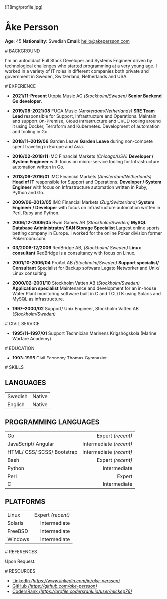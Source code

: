 <div class="head">
![](img/profile.jpg)

# Åke Persson

**Age**: 45
**Nationality**: Swedish
**Email**: [hello@akepersson.com](mailto:hello@akepersson.com)
</div>

<div class="doc">

<div class="doc-card">
# BACKGROUND

I'm an autodidact Full Stack Developer and Systems Engineer driven by technological challenges who started programming at a very young age.
I worked in a variety of IT roles in different companies both private and government in Sweden, Switzerland, Netherlands and USA.
</div>

<div class="doc-card">
# EXPERIENCE

* **2021/11-Present** Utopia Music AG *(Stockholm/Sweden)*
	**Senior Backend Go developer**.

* **2019/08-2021/08** FUGA Music *(Amsterdam/Netherlands)*
	**SRE Team Lead** responsible for Support, Infrastructure and Operations.
	Maintain and support On-Premise, Cloud Infrastructure and CI/CD tooling around it using Docker, Terraform and Kubernetes.
	Development of automation and tooling in Go.

* **2018/11–2019/06** Garden Leave
	**Garden Leave** during non-compete spent traveling in Europe and Asia.

* **2016/02-2018/11** IMC Financial Markets *(Chicago/USA)*
	**Developer / System Engineer** with focus on micro-service tooling for Infrastructure automation written in Go.

* **2013/06-2016/01** IMC Financial Markets *(Amsterdam/Netherlands)*
	**Head of IT** responsible for Support and Operations.
        **Developer / System Engineer** with focus on Infrastructure automation written in Ruby, Python and Go.

* **2009/06–2013/05** IMC Financial Markets *(Zug/Switzerland)*
	**System Engineer / Developer** with focus on Infrastructure automation written in Perl, Ruby and Python.

* **2006/12-2009/05** Bwin Games AB *(Stockholm/Sweden)*
	**MySQL Database Administrator/ SAN Storage Specialist**
	Largest online sports betting company in Europe. I worked for the online Poker division former Pokerroom.com.

* **03/2006-12/2006** RedBridge AB, *(Stockholm/ Sweden)*
	**Linux consultant**
	RedBridge is a consultancy with focus on Linux.

* **2001/10-2006/04** ProAct AB *(Stockholm/Sweden)*
	**Support specialist/ Consultant**
	Specialist for Backup software Legato Networker and Unix/ Linux consulting.

* **2000/02–2001/10** Stockholm Vatten AB *(Stockholm/Sweden)*
	**Application specialist**
	Maintenance and development for an in-house Water Plant monitoring software built in C and TCL/TK using Solaris and MySQL as infrastructure.

* **1997–2000/02** Support/ Unix Engineer, Stockholm Vatten AB *(Stockholm/Sweden)*
</div>

<div class="doc-card">
# CIVIL SERVICE

* **1995/11–1997/01** Support Technician
	Marinens Krigshögskola (Marine Warfare Academy)
</div>

<div class="doc-card">
# EDUCATION

* **1993-1995** Civil Economy
	Thomas Gymnasiet
</div>

<div class="doc-card">
# SKILLS

## LANGUAGES

| | |
| --- | ---: |
| Swedish | Native |
| English | Native |

## PROGRAMMING LANGUAGES

| | |
| --- | ---: |
| Go | Expert *(recent)* |
| JavaScript/ Angular | Intermediate *(recent)* |
| HTML/ CSS/ SCSS/ Bootstrap | Intermediate *(recent)* |
| Bash | Expert *(recent)* |
| Python | Intermediate |
| Perl |  Expert |
| C | Intermediate |

## PLATFORMS

| | |
| --- | ---: |
| Linux | Expert *(recent)* |
| Solaris | Intermediate |
| FreeBSD | Intermediate |
| Windows | Intermediate |
</div>

<div class="doc-card">
# REFERENCES

Upon Request.
</div>

<div class="doc-card">
# RESOURCES

* [LinkedIn *(https://www.linkedin.com/in/ake-persson)*](https://www.linkedin.com/in/ake-persson)
* [GitHub *(https://github.com/ake-persson)*](https://github.com/ake-persson)
* [CodersRank *(https://profile.codersrank.io/user/mickep76)*](https://profile.codersrank.io/user/mickep76)
</div>

</div>
